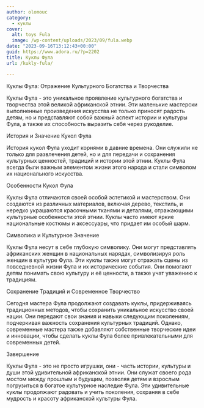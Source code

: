 ```yaml
---
author: olomouc
category:
  - куклы
cover:
  alt: toys Fula
  image: /wp-content/uploads/2023/09/fula.webp
date: "2023-09-16T13:12:43+00:00"
guid: https://www.adora.ru/?p=2202
title: Куклы Фула
url: /kukly-fula/

---
```

Куклы Фула: Отражение Культурного Богатства и Творчества

Куклы Фула \- это уникальное проявление культурного богатства и творчества этой великой африканской этнии. Эти маленькие мастерски выполненные произведения искусства не только приносят радость детям, но и представляют собой важный аспект истории и культуры Фула, а также их способность выразить себя через рукоделие.

История и Значение Кукол Фула

История кукол Фула уходит корнями в давние времена. Они служили не только для развлечения детей, но и для передачи и сохранения культурных ценностей, традиций и истории этой этнии. Куклы Фула всегда были важным элементом жизни этого народа и стали символом их национального искусства.

Особенности Кукол Фула

Куклы Фула отличаются своей особой эстетикой и мастерством. Они создаются из различных материалов, включая дерево, текстиль, и нередко украшаются красочными тканями и деталями, отражающими культурные особенности этой этнии. Куклы часто имеют яркие национальные костюмы и аксессуары, что придает им особый шарм.

Символика и Культурное Значение

Куклы Фула несут в себе глубокую символику. Они могут представлять африканских женщин в национальных нарядах, символизируя роль женщин в культуре Фула. Эти куклы также могут отражать сцены из повседневной жизни Фула и их исторические события. Они помогают детям понимать свою культуру и её ценности, а также учат уважению к традициям.

Сохранение Традиций и Современное Творчество

Сегодня мастера Фула продолжают создавать куклы, придерживаясь традиционных методов, чтобы сохранить уникальное искусство своей нации. Они передают свои знания и навыки следующим поколениям, подчеркивая важность сохранения культурных традиций. Однако, современные мастера также добавляют собственные творческие идеи и инновации, чтобы сделать куклы Фула более привлекательными для современных детей.

Завершение

Куклы Фула \- это не просто игрушки, они \- часть истории, культуры и души этой удивительной африканской этнии. Они служат своего рода мостом между прошлым и будущим, позволяя детям и взрослым погрузиться в богатое культурное наследие Фула. Эти удивительные куклы продолжают радовать и учить поколения, сохраняя в себе мудрость и красоту африканской культуры Фула.
